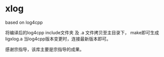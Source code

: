 xlog
====

based on log4cpp

将编译后的log4cpp include文件夹 及 .a 文件拷贝至主目录下， make即可生成ligxlog.a
当log4cpp版本变更时，连接最新版本即可。


感谢宗指导，该库主要是宗指导的成果。 
